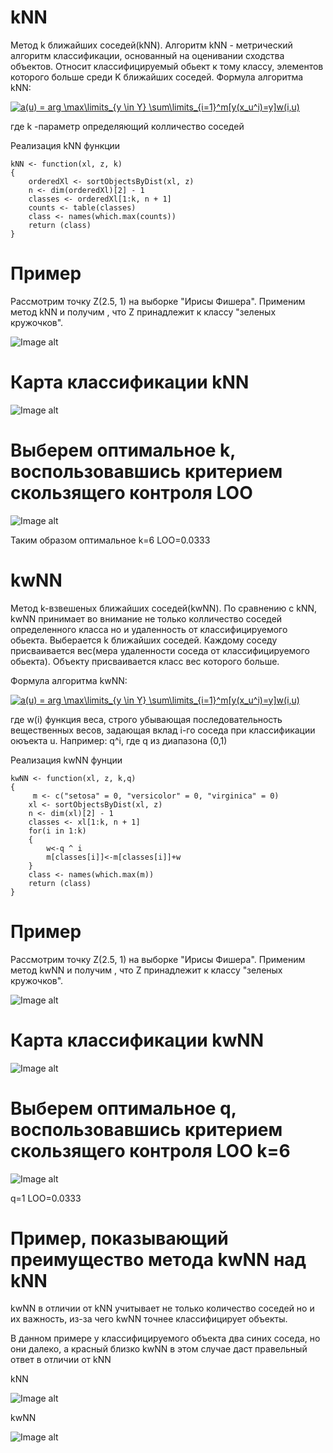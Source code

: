 # kNN
Метод k ближайших соседей(kNN).
Алгоритм kNN - метрический алгоритм классификации, основанный на оценивании сходства объектов.
Относит классифицируемый обьект к тому классу, элементов которого больше среди K ближайших соседей.
Формула алгоритма kNN: 

<a href="https://www.codecogs.com/eqnedit.php?latex=a(u)&space;=&space;arg&space;\max\limits_{y&space;\in&space;Y}&space;\sum\limits_{i=1}^m[y(x_u^i)=y]w(i,u)" target="_blank"><img src="https://latex.codecogs.com/png.latex?a(u)&space;=&space;arg&space;\max\limits_{y&space;\in&space;Y}&space;\sum\limits_{i=1}^m[y(x_u^i)=y]w(i,u)" title="a(u) = arg \max\limits_{y \in Y} \sum\limits_{i=1}^m[y(x_u^i)=y]w(i,u)" /></a>

где k -параметр определяющий колличество соседей

Реализация kNN функции
```
kNN <- function(xl, z, k)
{
	orderedXl <- sortObjectsByDist(xl, z)
	n <- dim(orderedXl)[2] - 1
	classes <- orderedXl[1:k, n + 1]
	counts <- table(classes)
	class <- names(which.max(counts))
	return (class)
}
```
# Пример
Рассмотрим точку Z(2.5, 1) на выборке "Ирисы Фишера". 
Применим метод kNN и получим , что Z принадлежит к классу "зеленых кружочков".

![Image alt](https://github.com/KOCTYN/ML0/blob/master/lab1/kNN.png)
# Карта классификации kNN
![Image alt](https://github.com/KOCTYN/ML0/blob/master/lab1/kNN_map.png)
# Выберем оптимальное k, воспользовавшись критерием скользящего контроля LOO
![Image alt](https://github.com/KOCTYN/ML0/blob/master/lab1/LOO_for_kNN.png)

Таким образом оптимальное k=6 LOO=0.0333
# kwNN
Метод k-взвешеных ближайших соседей(kwNN).
По сравнению с kNN, kwNN принимает во внимание не только колличество соседей определенного класса но и удаленность от классифицируемого обьекта. Выберается k ближайших соседей. Каждому соседу присваивается вес(мера удаленности соседа от классифицируемого обьекта). Объекту присваивается класс вес которого больше.

Формула алгоритма kwNN:

<a href="https://www.codecogs.com/eqnedit.php?latex=a(u)&space;=&space;arg&space;\max\limits_{y&space;\in&space;Y}&space;\sum\limits_{i=1}^m[y(x_u^i)=y]w(i,u)" target="_blank"><img src="https://latex.codecogs.com/png.latex?a(u)&space;=&space;arg&space;\max\limits_{y&space;\in&space;Y}&space;\sum\limits_{i=1}^m[y(x_u^i)=y]w(i,u)" title="a(u) = arg \max\limits_{y \in Y} \sum\limits_{i=1}^m[y(x_u^i)=y]w(i,u)" /></a>

где w(i) функция веса, строго убывающая последовательность вещественных весов, задающая вклад i-го соседа при классификации оюъекта u.
Например: q^i, где q из диапазона (0,1)

Реализация kwNN фунции
```
kwNN <- function(xl, z, k,q)
{
	 m <- c("setosa" = 0, "versicolor" = 0, "virginica" = 0)
	xl <- sortObjectsByDist(xl, z)
	n <- dim(xl)[2] - 1
	classes <- xl[1:k, n + 1]
	for(i in 1:k)
	{
		w<-q ^ i
		m[classes[i]]<-m[classes[i]]+w
	}
	class <- names(which.max(m))
	return (class)
}
```
# Пример
Рассмотрим точку Z(2.5, 1) на выборке "Ирисы Фишера". 
Применим метод kwNN и получим , что Z принадлежит к классу "зеленых кружочков".

![Image alt](https://github.com/KOCTYN/ML0/blob/master/lab1/kwNN.png)

# Карта классификации kwNN
![Image alt](https://github.com/KOCTYN/ML0/blob/master/lab1/kwNN_map.png)

# Выберем оптимальное q, воспользовавшись критерием скользящего контроля LOO k=6
![Image alt](https://github.com/KOCTYN/ML0/blob/master/lab1/LOO_for_kwNN.png)

q=1 LOO=0.0333

# Пример,	показывающий	преимущество	метода kwNN над kNN
kwNN в отличии от kNN учитывает не только количество соседей но и их важность,  из-за чего kwNN точнее классифицирует объекты.

В данном примере у классифицируемого объекта два синих соседа, но они далеко, а красный близко kwNN в этом случае даст правельный ответ в отличии от kNN  

kNN

![Image alt](https://github.com/KOCTYN/ML0/blob/master/lab1/kNN_example.png)

kwNN

![Image alt](https://github.com/KOCTYN/ML0/blob/master/lab1/kwNN_example.png)
